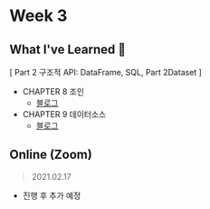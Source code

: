 <!-- 
/ss-spark/week{#}/minsw/README.md

# Week {#}

## What I've Learned 🙂

## On/Offline
> 2021.00.00

-->


# Week 3


## What I've Learned 🙂
[ Part 2 구조적 API: DataFrame, SQL, Part 2Dataset ]

- CHAPTER 8 조인
  - [블로그](https://minsw.github.io/2021/02/15/Spark-The-Definitive-Guide-8%EC%9E%A5/)
- CHAPTER 9 데이터소스
  - [블로그](https://minsw.github.io/2021/02/16/Spark-The-Definitive-Guide-9%EC%9E%A5/)


## Online (Zoom)
> 2021.02.17

- 진행 후 추가 예정